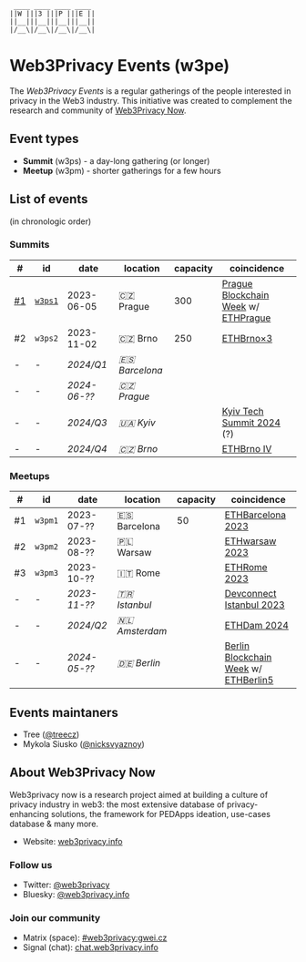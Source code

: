 ```
 ____ ____ ____ ____ 
||W |||3 |||P |||E ||
||__|||__|||__|||__||
|/__\|/__\|/__\|/__\|
```


# Web3Privacy Events (w3pe)

The *Web3Privacy Events* is a regular gatherings of the people interested in privacy in the Web3 industry.
This initiative was created to complement the research and community of [Web3Privacy Now](https://web3privacy.info).

## Event types
* **Summit** (w3ps) - a day-long gathering (or longer)
* **Meetup** (w3pm) - shorter gatherings for a few hours

## List of events
(in chronologic order)

### Summits
| # | id | date | location | capacity | coincidence |
| --- | --- | --- | --- | --- | --- |
| [#1](https://prague.web3privacy.info/) | [`w3ps1`](https://github.com/web3privacy/w3ps1) | 2023-06-05 | 🇨🇿 Prague | 300 | [Prague Blockchain Week](https://prgblockweek.com/) w/ [ETHPrague](https://ethprague.com/) | 
| #2 | `w3ps2` | 2023-11-02 | 🇨🇿 Brno | 250 | [ETHBrno×3](https://ethbrno.cz/) |
| - | - | *2024/Q1* | *🇪🇸 Barcelona* |||
| - | - | *2024-06-??* | *🇨🇿 Prague* ||| [Prague Blockchain Week 2024](https://prgblockweek.com/) |
| - | - | *2024/Q3* | *🇺🇦 Kyiv* || [Kyiv Tech Summit 2024](https://www.kyivtechsummit.com/) (?) |
| - | - | *2024/Q4* | *🇨🇿 Brno* || [ETHBrno IV](https://ethbrno.cz/) |

### Meetups
| # | id | date | location | capacity | coincidence |
| --- | --- | --- | --- | --- | --- |
| #1 | `w3pm1` | 2023-07-?? | 🇪🇸 Barcelona | 50 | [ETHBarcelona 2023](https://ethbarcelona.com/) |
| #2 | `w3pm2` | 2023-08-?? | 🇵🇱 Warsaw || [ETHwarsaw 2023](https://www.ethwarsaw.dev/)
| #3 | `w3pm3` | 2023-10-?? | 🇮🇹 Rome || [ETHRome 2023](https://ethrome.org/) |
| - | - | *2023-11-??* | *🇹🇷 Istanbul* || [Devconnect Istanbul 2023](https://devconnect.org/) |
| - | - | *2024/Q2* | *🇳🇱 Amsterdam* || [ETHDam 2024](https://www.ethdam.com/) |
| - | - | *2024-05-??* | *🇩🇪 Berlin* || [Berlin Blockchain Week](https://blockchainweek.berlin/) w/ [ETHBerlin5](https://ethberlin.ooo/) |

## Events maintaners

- Tree ([@treecz](https://twitter.com/treecz))
- Mykola Siusko ([@nicksvyaznoy](https://twitter.com/nicksvyaznoy))

## About Web3Privacy Now

Web3privacy now is a research project aimed at building a culture of privacy industry in web3: the most extensive database of privacy-enhancing solutions, the framework for PEDApps ideation, use-cases database & many more.
- Website: [web3privacy.info](http://web3privacy.info/)

### Follow us
- Twitter: [@web3privacy](http://twitter.com/web3privacy)
- Bluesky: [@web3privacy.info](https://staging.bsky.app/profile/web3privacy.info)

### Join our community
- Matrix (space): [#web3privacy:gwei.cz](https://matrix.to/#/#web3privacy:gwei.cz)
- Signal (chat): [chat.web3privacy.info](https://chat.web3privacy.info/)
